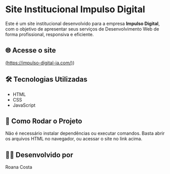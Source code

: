 # Site Institucional Impulso Digital

Este é um site institucional desenvolvido para a empresa **Impulso Digital**, com o objetivo de apresentar seus serviços de Desenvolvimento Web de forma profissional, responsiva e eficiente.

## 🌐 Acesse o site
[(https://impulso-digital-ia.com/)](https://impulso-digital-ia.com/))

## 🛠️ Tecnologias Utilizadas
- HTML
- CSS
- JavaScript

## 🚀 Como Rodar o Projeto
Não é necessário instalar dependências ou executar comandos. Basta abrir os arquivos HTML no navegador, ou acessar o site no link acima.

## 👩‍💻 Desenvolvido por
Roana Costa
